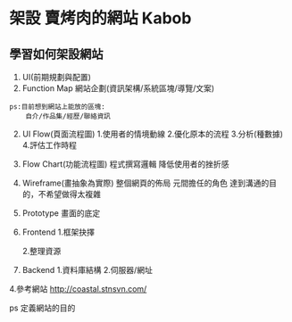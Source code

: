 # 架設 賣烤肉的網站 Kabob 

## 學習如何架設網站

1. UI(前期規劃與配置)
  1. Function Map
    網站企劃(資訊架構/系統區塊/導覽/文案)

    ps:目前想到網站上能放的區塊:
        自介/作品集/經歷/聯絡資訊
  
  2. UI Flow(頁面流程圖)
    1.使用者的情境動線
    2.優化原本的流程
    3.分析(種數據)
    4.評估工作時程

  3. Flow Chart(功能流程圖)
    程式撰寫邏輯
    降低使用者的挫折感

  4. Wireframe(畫抽象為實際)
    整個網頁的佈局
    元間擔任的角色
    達到溝通的目的，不希望做得太複雜

  5. Prototype 
    畫面的底定

2. Frontend
    1.框架抉擇

    2.整理資源

3. Backend
    1.資料庫結構
    2.伺服器/網址

4.參考網站
http://coastal.stnsvn.com/


ps 定義網站的目的